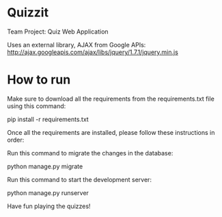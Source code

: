 # Quizzit

Team Project: Quiz Web Application

Uses an external library, AJAX from Google APIs:
http://ajax.googleapis.com/ajax/libs/jquery/1.7.1/jquery.min.js

# How to run

Make sure to download all the requirements from the requirements.txt file using this command:

pip install -r requirements.txt

Once all the requirements are installed, please follow these instructions in order:

Run this command to migrate the changes in the database:

python manage.py migrate

Run this command to start the development server:

python manage.py runserver

Have fun playing the quizzes!
